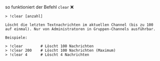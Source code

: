 so funktioniert der Befehl `clear` :x:
```console
> !clear [anzahl]

Löscht die letzten Textnachrichten im aktuellen Channel (bis zu 100 auf einmal). Nur von Administratoren in Gruppen-Channels ausführbar.

Beispiele:

> !clear        # Löscht 100 Nachrichten
> !clear 200    # Löscht 100 Nachrichten (Maximum)
> !clear 4      # Löscht 4 Nachrichten
```